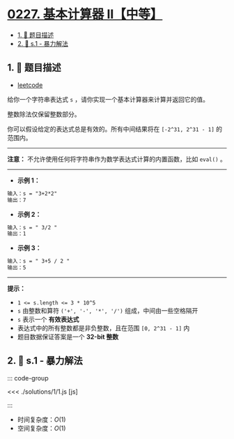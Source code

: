 # [0227. 基本计算器 II【中等】](https://github.com/tnotesjs/TNotes.leetcode/tree/main/notes/0227.%20%E5%9F%BA%E6%9C%AC%E8%AE%A1%E7%AE%97%E5%99%A8%20II%E3%80%90%E4%B8%AD%E7%AD%89%E3%80%91)

<!-- region:toc -->

- [1. 📝 题目描述](#1--题目描述)
- [2. 🎯 s.1 - 暴力解法](#2--s1---暴力解法)

<!-- endregion:toc -->

## 1. 📝 题目描述

- [leetcode](https://leetcode.cn/problems/basic-calculator-ii/)

给你一个字符串表达式 `s` ，请你实现一个基本计算器来计算并返回它的值。

整数除法仅保留整数部分。

你可以假设给定的表达式总是有效的。所有中间结果将在 `[-2^31, 2^31 - 1]` 的范围内。

---

**注意：** 不允许使用任何将字符串作为数学表达式计算的内置函数，比如 `eval()` 。

---

- **示例 1：**

```txt
输入：s = "3+2*2"
输出：7
```

- **示例 2：**

```txt
输入：s = " 3/2 "
输出：1
```

- **示例 3：**

```txt
输入：s = " 3+5 / 2 "
输出：5
```

---

**提示：**

- `1 <= s.length <= 3 * 10^5`
- `s` 由整数和算符 `('+', '-', '*', '/')` 组成，中间由一些空格隔开
- `s` 表示一个 **有效表达式**
- 表达式中的所有整数都是非负整数，且在范围 `[0, 2^31 - 1]` 内
- 题目数据保证答案是一个 **32-bit 整数**

## 2. 🎯 s.1 - 暴力解法

::: code-group

<<< ./solutions/1/1.js [js]

:::

- 时间复杂度：$O(1)$
- 空间复杂度：$O(1)$
